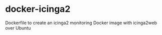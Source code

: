 # docker-icinga2

Dockerfile to create an icinga2 monitoring Docker image with icinga2web over Ubuntu
